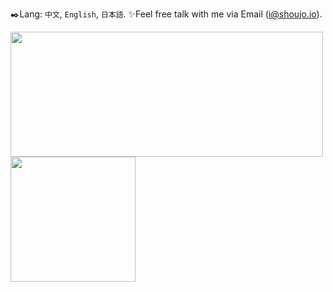 ✒️Lang: `中文`, `English`, `日本語`.  ✨Feel free talk with me via Email (i@shoujo.io).

<img src="https://github-readme-stats.vercel.app/api?username=mayocream&count_private=true&show_icons=true&theme=dracula&cache_seconds=1800" width="500" height="200" /><span>    </span><img src="https://github-readme-stats.vercel.app/api/top-langs/?username=mayocream&layout=compact&hide=html,css,scss&langs_count=10" height="200">
